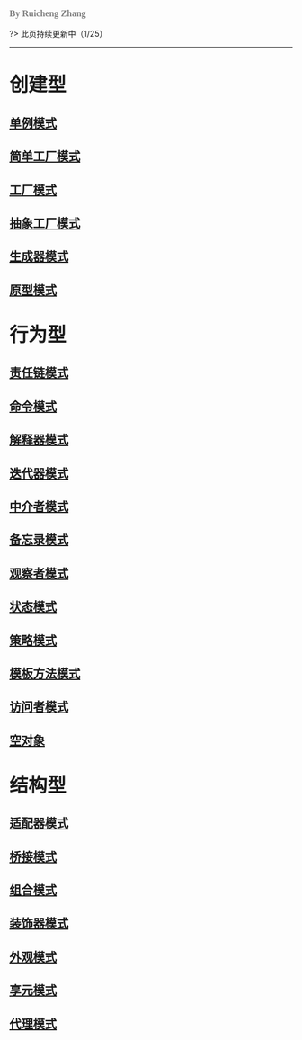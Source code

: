 ### <font size=3pt face="MV Boli" color="gray">By Ruicheng Zhang</font>

?> 此页持续更新中（1/25）

<hr>


# <big><b>创建型</big>

## [单例模式](Singleton.md)

## [简单工厂模式]()

## [工厂模式](factory.md)

## [抽象工厂模式]()

## [生成器模式]()

## [原型模式]()

# <big><b>行为型</big>

## [责任链模式]()

## [命令模式]()

## [解释器模式]()

## [迭代器模式]()

## [中介者模式]()

## [备忘录模式]()

## [观察者模式]()

## [状态模式]()

## [策略模式](Strategy)

## [模板方法模式]()

## [访问者模式]()

## [空对象]()

# <big><b>结构型</big>

## [适配器模式]()

## [桥接模式]()

## [组合模式]()

## [装饰器模式]()

## [外观模式]()

## [享元模式]()

## [代理模式]()
